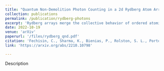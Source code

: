 ```yaml
---
title: "Quantum Non-Demolition Photon Counting in a 2d Rydberg Atom Array"
collection: publications
permalink: /publication/rydberg-photons
excerpt: 'Rydberg arrays merge the collective behavior of ordered atomic arrays with the controllability and optical nonlinearities of Rydberg systems, resulting in a powerful platform for realizing photonic many-body physics. As an application of this platform, we propose a protocol for quantum non-demolition (QND) photon counting. Our protocol involves photon storage in the Rydberg array, an observation phase consisting of a series of Rabi flops to a Rydberg state and measurements, and retrieval of the stored photons. The Rabi frequency experiences a \sqrt{n} collective enhancement, where n is the number of photons stored in the array. Projectively measuring the presence or absence of a Rydberg excitation after oscillating for some time is thus a weak measurement of photon number. We demonstrate that the photon counting protocol can be used to distill Fock states from arbitrary pure or mixed initial states and to perform photonic state discrimination. We confirm that the protocol still works in the presence of experimentally realistic noise.'
date: 2022-10-19
venue: 'arXiv'
paperurl: '/files/rydberg_qnd.pdf'
citation: 'Fechisin, C., Sharma, K., Bienias, P., Rolston, S. L., Porto, J. V., Gullans, M. J., & Gorshkov, A. V. (2022). Quantum Non-Demolition Photon Counting in a 2d Rydberg Atom Array. *arXiv preprint arXiv:2210.10798.*'
link: 'https://arxiv.org/abs/2210.10798'

---
```

Description

<!-- [Download paper here](http://academicpages.github.io/files/paper3.pdf)
 -->
<!-- Recommended citation: Your Name, You. (2015). "Paper Title Number 3." <i>Journal 1</i>. 1(3). -->
